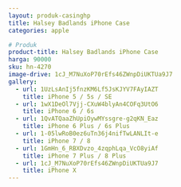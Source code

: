 ```yaml
---
layout: produk-casinghp
title: Halsey Badlands iPhone Case
categories: apple

# Produk
product-title: Halsey Badlands iPhone Case
harga: 90000
sku: hn-4270
image-drive: 1cJ_M7NuXoP70rEfs46ZWnpDiUKTUa9J7
gallery:
  - url: 1UzLsAnIj5fnzKM6Lf5JsKJYV7FAyIAZT
    title: iPhone 5 / 5s / SE
  - url: 1wX1DeOl7Vjj-CXuW4blyAn4COFq3UtO6
    title: iPhone 6 / 6s
  - url: 1QvATQaaZhUpiOywMYssgre-g2qKN_Eaz
    title: iPhone 6 Plus / 6s Plus
  - url: 1-05lwRoB0ez6uTn36j4nifTwLANLIt-e
    title: iPhone 7 / 8
  - url: 1GmHn_6_RBXDvzo_4zqphLqa_VcO8yiAf
    title: iPhone 7 Plus / 8 Plus
  - url: 1cJ_M7NuXoP70rEfs46ZWnpDiUKTUa9J7
    title: iPhone X
---
```

